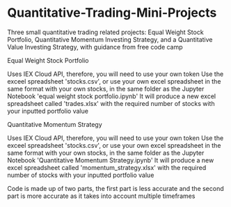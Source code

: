 # Quantitative-Trading-Mini-Projects
Three small quantitative trading related projects: Equal Weight Stock Portfolio, Quantitative Momentum Investing Strategy, and a Quantitative Value Investing Strategy, with guidance from free code camp



Equal Weight Stock Portfolio

Uses IEX Cloud API, therefore, you will need to use your own token
Use the exceel spreadsheet 'stocks.csv', or use your own excel spreadsheet in the same format with your own stocks, in the same folder as the Jupyter Notebook 'equal weight stock portfolio.ipynb'
It will produce a new excel spreadsheet called 'trades.xlsx' with the required number of stocks with your inputted portfolio value



Quantitative Momentum Strategy

Uses IEX Cloud API, therefore, you will need to use your own token
Use the exceel spreadsheet 'stocks.csv', or use your own excel spreadsheet in the same format with your own stocks, in the same folder as the Jupyter Notebook 'Quantitative Momentum Strategy.ipynb'
It will produce a new excel spreadsheet called 'momentum_strategy.xlsx' with the required number of stocks with your inputted portfolio value

Code is made up of two parts, the first part is less accurate and the second part is more accurate as it takes into account multiple timeframes

